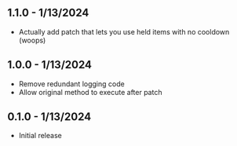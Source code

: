 ## 1.1.0 - 1/13/2024

- Actually add patch that lets you use held items with no cooldown (woops)

## 1.0.0 - 1/13/2024

- Remove redundant logging code
- Allow original method to execute after patch

## 0.1.0 - 1/13/2024

- Initial release
